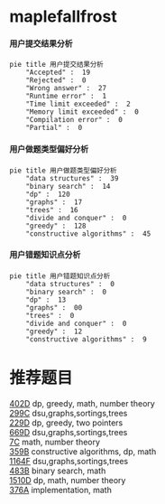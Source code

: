 # maplefallfrost

<!-- tabs:start -->



#### **用户提交结果分析**

```mermaid
pie title 用户提交结果分析
    "Accepted" :  19
    "Rejected" :  0
    "Wrong answer" :  27
    "Runtime error" :  1
    "Time limit exceeded" :  2
    "Memory limit exceeded" :  0
    "Compilation error" :  0
    "Partial" :  0
```

#### **用户做题类型偏好分析**

```mermaid
pie title 用户做题类型偏好分析
    "data structures" :  39
    "binary search" :  14
    "dp" :  120
    "graphs" :  17
    "trees" :  16
    "divide and conquer" :  0
    "greedy" :  128
    "constructive algorithms" :  45
```
#### **用户错题知识点分析**

```mermaid
pie title 用户错题知识点分析
    "data structures" :  0
    "binary search" :  0
    "dp" :  13
    "graphs" :  00
    "trees" :  0
    "divide and conquer" :  0
    "greedy" :  12
    "constructive algorithms" :  9
```



<!-- tabs:end -->
# 推荐题目
[402D](https://codeforces.com/contest/402/problem/D)		dp,
                        greedy,
                        math,
                        number theory		  
[299C](https://codeforces.com/contest/299/problem/C)		dsu,graphs,sortings,trees		  
[229D](https://codeforces.com/contest/229/problem/D)		dp,
                        greedy,
                        two pointers		  
[669D](https://codeforces.com/contest/669/problem/D)		dsu,graphs,sortings,trees		  
[7C](https://codeforces.com/contest/7/problem/C)		math,
                        number theory		  
[359B](https://codeforces.com/contest/359/problem/B)		constructive algorithms,
                        dp,
                        math		  
[1164F](https://codeforces.com/contest/1164/problem/F)		dsu,graphs,sortings,trees		  
[483B](https://codeforces.com/contest/483/problem/B)		binary search,
                        math		  
[1510D](https://codeforces.com/contest/1510/problem/D)		dp,
                        math,
                        number theory		  
[376A](https://codeforces.com/contest/376/problem/A)		implementation,
                        math		  
